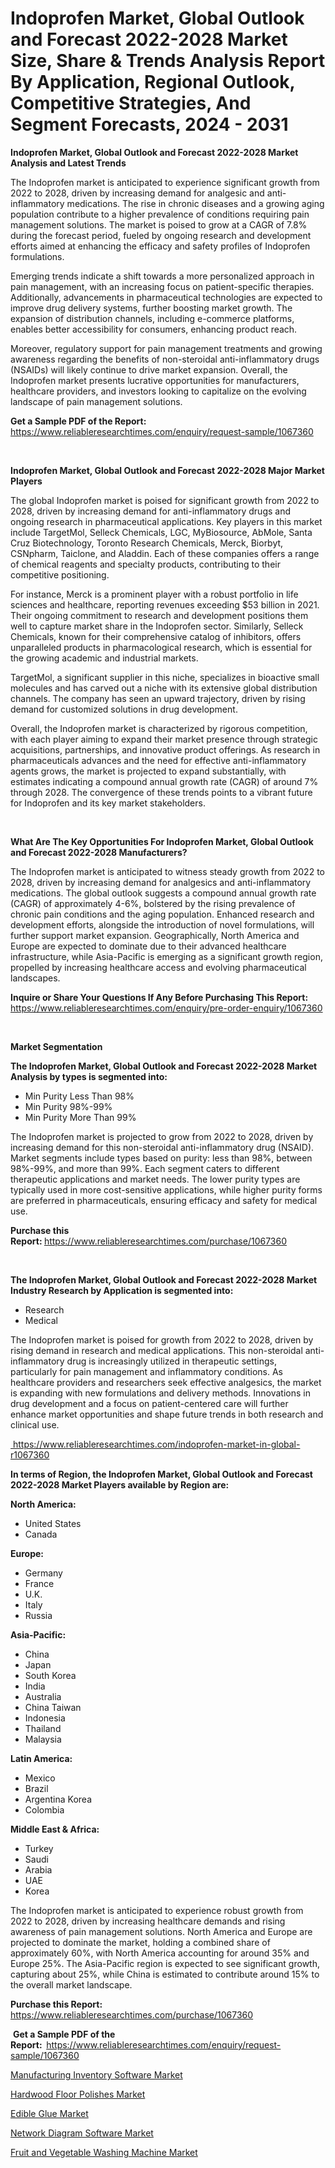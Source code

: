 <p><h1>Indoprofen Market, Global Outlook and Forecast 2022-2028 Market Size, Share & Trends Analysis Report By Application, Regional Outlook, Competitive Strategies, And Segment Forecasts, 2024 - 2031</h1></p><p><strong>Indoprofen Market, Global Outlook and Forecast 2022-2028 Market Analysis and Latest Trends</strong></p>
<p><p>The Indoprofen market is anticipated to experience significant growth from 2022 to 2028, driven by increasing demand for analgesic and anti-inflammatory medications. The rise in chronic diseases and a growing aging population contribute to a higher prevalence of conditions requiring pain management solutions. The market is poised to grow at a CAGR of 7.8% during the forecast period, fueled by ongoing research and development efforts aimed at enhancing the efficacy and safety profiles of Indoprofen formulations.</p><p>Emerging trends indicate a shift towards a more personalized approach in pain management, with an increasing focus on patient-specific therapies. Additionally, advancements in pharmaceutical technologies are expected to improve drug delivery systems, further boosting market growth. The expansion of distribution channels, including e-commerce platforms, enables better accessibility for consumers, enhancing product reach. </p><p>Moreover, regulatory support for pain management treatments and growing awareness regarding the benefits of non-steroidal anti-inflammatory drugs (NSAIDs) will likely continue to drive market expansion. Overall, the Indoprofen market presents lucrative opportunities for manufacturers, healthcare providers, and investors looking to capitalize on the evolving landscape of pain management solutions.</p></p>
<p><strong>Get a Sample PDF of the Report:&nbsp;</strong> <a href="https://www.reliableresearchtimes.com/enquiry/request-sample/1067360">https://www.reliableresearchtimes.com/enquiry/request-sample/1067360</a></p>
<p>&nbsp;</p>
<p><strong>Indoprofen Market, Global Outlook and Forecast 2022-2028 Major Market Players</strong></p>
<p><p>The global Indoprofen market is poised for significant growth from 2022 to 2028, driven by increasing demand for anti-inflammatory drugs and ongoing research in pharmaceutical applications. Key players in this market include TargetMol, Selleck Chemicals, LGC, MyBiosource, AbMole, Santa Cruz Biotechnology, Toronto Research Chemicals, Merck, Biorbyt, CSNpharm, Taiclone, and Aladdin. Each of these companies offers a range of chemical reagents and specialty products, contributing to their competitive positioning.</p><p>For instance, Merck is a prominent player with a robust portfolio in life sciences and healthcare, reporting revenues exceeding $53 billion in 2021. Their ongoing commitment to research and development positions them well to capture market share in the Indoprofen sector. Similarly, Selleck Chemicals, known for their comprehensive catalog of inhibitors, offers unparalleled products in pharmacological research, which is essential for the growing academic and industrial markets.</p><p>TargetMol, a significant supplier in this niche, specializes in bioactive small molecules and has carved out a niche with its extensive global distribution channels. The company has seen an upward trajectory, driven by rising demand for customized solutions in drug development.</p><p>Overall, the Indoprofen market is characterized by rigorous competition, with each player aiming to expand their market presence through strategic acquisitions, partnerships, and innovative product offerings. As research in pharmaceuticals advances and the need for effective anti-inflammatory agents grows, the market is projected to expand substantially, with estimates indicating a compound annual growth rate (CAGR) of around 7% through 2028. The convergence of these trends points to a vibrant future for Indoprofen and its key market stakeholders.</p></p>
<p>&nbsp;</p>
<p><strong>What Are The Key Opportunities For Indoprofen Market, Global Outlook and Forecast 2022-2028 Manufacturers?</strong></p>
<p><p>The Indoprofen market is anticipated to witness steady growth from 2022 to 2028, driven by increasing demand for analgesics and anti-inflammatory medications. The global outlook suggests a compound annual growth rate (CAGR) of approximately 4-6%, bolstered by the rising prevalence of chronic pain conditions and the aging population. Enhanced research and development efforts, alongside the introduction of novel formulations, will further support market expansion. Geographically, North America and Europe are expected to dominate due to their advanced healthcare infrastructure, while Asia-Pacific is emerging as a significant growth region, propelled by increasing healthcare access and evolving pharmaceutical landscapes.</p></p>
<p><strong>Inquire or Share Your Questions If Any Before Purchasing This Report:</strong> <a href="https://www.reliableresearchtimes.com/enquiry/pre-order-enquiry/1067360">https://www.reliableresearchtimes.com/enquiry/pre-order-enquiry/1067360</a></p>
<p>&nbsp;</p>
<p><strong>Market Segmentation</strong></p>
<p><strong>The Indoprofen Market, Global Outlook and Forecast 2022-2028 Market Analysis by types is segmented into:</strong></p>
<p><ul><li>Min Purity Less Than 98%</li><li>Min Purity 98%-99%</li><li>Min Purity More Than 99%</li></ul></p>
<p><p>The Indoprofen market is projected to grow from 2022 to 2028, driven by increasing demand for this non-steroidal anti-inflammatory drug (NSAID). Market segments include types based on purity: less than 98%, between 98%-99%, and more than 99%. Each segment caters to different therapeutic applications and market needs. The lower purity types are typically used in more cost-sensitive applications, while higher purity forms are preferred in pharmaceuticals, ensuring efficacy and safety for medical use.</p></p>
<p><strong>Purchase this Report:&nbsp;</strong><a href="https://www.reliableresearchtimes.com/purchase/1067360">https://www.reliableresearchtimes.com/purchase/1067360</a></p>
<p>&nbsp;</p>
<p><strong>The Indoprofen Market, Global Outlook and Forecast 2022-2028 Market Industry Research by Application is segmented into:</strong></p>
<p><ul><li>Research</li><li>Medical</li></ul></p>
<p><p>The Indoprofen market is poised for growth from 2022 to 2028, driven by rising demand in research and medical applications. This non-steroidal anti-inflammatory drug is increasingly utilized in therapeutic settings, particularly for pain management and inflammatory conditions. As healthcare providers and researchers seek effective analgesics, the market is expanding with new formulations and delivery methods. Innovations in drug development and a focus on patient-centered care will further enhance market opportunities and shape future trends in both research and clinical use.</p></p>
<p><a href="https://www.reliableresearchtimes.com/indoprofen-market-in-global-r1067360">&nbsp;https://www.reliableresearchtimes.com/indoprofen-market-in-global-r1067360</a></p>
<p><strong>In terms of Region, the Indoprofen Market, Global Outlook and Forecast 2022-2028 Market Players available by Region are:</strong></p>
<p>
    <p> <strong> North America: </strong>
        <ul>
            <li>United States</li>
            <li>Canada</li>
        </ul>
        </p> 
    <p> <strong> Europe: </strong>
        <ul>
            <li>Germany</li>
            <li>France</li>
            <li>U.K.</li>
            <li>Italy</li>
            <li>Russia</li>
        </ul>
        </p> 
    <p> <strong> Asia-Pacific: </strong>
        <ul>
            <li>China</li>
            <li>Japan</li>
            <li>South Korea</li>
            <li>India</li>
            <li>Australia</li>
            <li>China Taiwan</li>
            <li>Indonesia</li>
            <li>Thailand</li>
            <li>Malaysia</li>
        </ul>
        </p> 
    <p> <strong> Latin America: </strong>
        <ul>
            <li>Mexico</li>
            <li>Brazil</li>
            <li>Argentina Korea</li>
            <li>Colombia</li>
        </ul>
        </p> 
    <p> <strong> Middle East & Africa: </strong>
        <ul>
            <li>Turkey</li>
            <li>Saudi</li>
            <li>Arabia</li>
            <li>UAE</li>
            <li>Korea</li>
        </ul>
    </p>
    </p>
<p><p>The Indoprofen market is anticipated to experience robust growth from 2022 to 2028, driven by increasing healthcare demands and rising awareness of pain management solutions. North America and Europe are projected to dominate the market, holding a combined share of approximately 60%, with North America accounting for around 35% and Europe 25%. The Asia-Pacific region is expected to see significant growth, capturing about 25%, while China is estimated to contribute around 15% to the overall market landscape.</p></p>
<p><strong>Purchase this Report: </strong><a href="https://www.reliableresearchtimes.com/purchase/1067360">https://www.reliableresearchtimes.com/purchase/1067360</a></p>
<p>&nbsp;<strong>Get a Sample PDF of the Report:&nbsp;&nbsp;</strong><a href="https://www.reliableresearchtimes.com/enquiry/request-sample/1067360">https://www.reliableresearchtimes.com/enquiry/request-sample/1067360</a></p>
<p><strong></strong></p>
<p><p><a href="https://www.linkedin.com/pulse/manufacturing-inventory-software-market-overview-regional-pncgf?trackingId=bMjLtuaESTmaKjX51ZLG7w%3D%3D">Manufacturing Inventory Software Market</a></p><p><a href="https://issuu.com/reportprime-2/docs/hardwood-floor-polishes-market-size_09dea41a4aa6de">Hardwood Floor Polishes Market</a></p><p><a href="https://issuu.com/reportprime-2/docs/edible-glue-market-size-2030.pptx_1191d486074b65">Edible Glue Market</a></p><p><a href="https://www.linkedin.com/pulse/network-diagram-software-market-overview-global-trends-future-pa5sf?trackingId=XBJhY0ZjSzesqy%2FIZ2RN%2FQ%3D%3D">Network Diagram Software Market</a></p><p><a href="https://medium.com/@gladismudget42e/the-fruit-and-vegetable-washing-machine-market-report-analyzes-important-operational-and-5e674fec8748">Fruit and Vegetable Washing Machine Market</a></p></p>